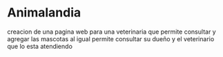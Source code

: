 # Animalandia
creacion de una pagina web para una veterinaria que permite consultar y agregar las mascotas al igual permite consultar su dueño y el veterinario que lo esta atendiendo
